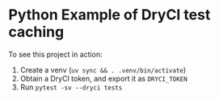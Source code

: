 # Python Example of DryCI test caching

To see this project in action:

1. Create a venv (`uv sync && . .venv/bin/activate`)
2. Obtain a DryCI token, and export it as `DRYCI_TOKEN`
3. Run `pytest -sv --dryci tests`
